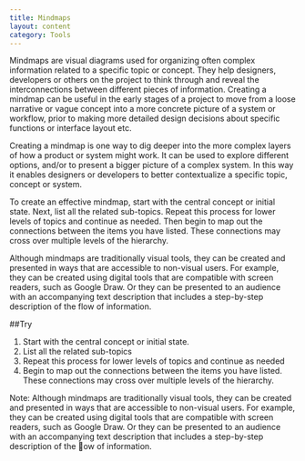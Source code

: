 ```yaml
---
title: Mindmaps
layout: content
category: Tools
---
```


Mindmaps are visual diagrams used for organizing often complex information related to a specific topic or concept. They help designers, developers or others on the project to think through and reveal the interconnections between different pieces of information. Creating a mindmap can be useful in the early stages of a project to move from a loose narrative or vague concept into a more concrete picture of a system or workflow, prior to making more detailed design decisions about specific functions or interface layout etc.

Creating a mindmap is one way to dig deeper into the more complex layers of how a product or system might work. It can be used to explore different options, and/or to present a bigger picture of a complex system. In this way it enables designers or developers to better contextualize a specific topic, concept or system.

To create an effective mindmap, start with the central concept or initial state. Next, list all the related sub-topics. Repeat this process for lower levels of topics and continue as needed. Then begin to map out the connections between the items you have listed. These connections may cross over multiple levels of the hierarchy.

Although mindmaps are traditionally visual tools, they can be created and presented in ways that are accessible to non-visual users. For example, they can be created using digital tools that are compatible with screen readers, such as Google Draw. Or they can be presented to an audience with an accompanying text description that includes a step-by-step description of the flow of information.

##Try

1. Start with the central concept or initial state.
2. List all the related sub-topics
3. Repeat this process for lower levels of topics and continue as needed
4. Begin to map out the connections between the items you have listed. These connections may cross over multiple levels of the hierarchy.

Note: Although mindmaps are traditionally visual tools, they can be created and presented in ways that are accessible to non-visual users. For example, they can be created using digital tools that are compatible with screen readers, such as Google Draw. Or they can be presented to an audience with an accompanying text description that includes a step-by-step description of the ow of information.

